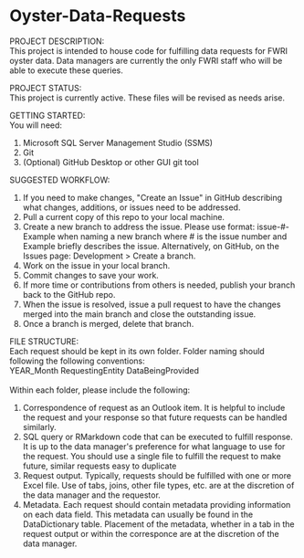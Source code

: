 # Oyster-Data-Requests
PROJECT DESCRIPTION:  <br>
This project is intended to house code for fulfilling data requests for FWRI oyster data. Data managers are currently the only FWRI staff who will be able to execute these queries.

PROJECT STATUS:  
This project is currently active. These files will be revised as needs arise. 

GETTING STARTED:  
You will need:
1. Microsoft SQL Server Management Studio (SSMS) 
2. Git
3. (Optional) GitHub Desktop or other GUI git tool

SUGGESTED WORKFLOW:
1. If you need to make changes, "Create an Issue" in GitHub describing what changes, additions, or issues need to be addressed.
2. Pull a current copy of this repo to your local machine.
3. Create a new branch to address the issue. Please use format: issue-#-Example when naming a new branch where # is the issue number and Example briefly describes the issue. Alternatively, on GitHub, on the Issues page: Development > Create a branch. 
4. Work on the issue in your local branch.
5. Commit changes to save your work.
6. If more time or contributions from others is needed, publish your branch back to the GitHub repo.
7. When the issue is resolved, issue a pull request to have the changes merged into the main branch and close the outstanding issue.
8. Once a branch is merged, delete that branch.

FILE STRUCTURE:  
Each request should be kept in its own folder. Folder naming should following the following conventions: <br>
YEAR_Month RequestingEntity DataBeingProvided <br><br>
Within each folder, please include the following: <br>
1. Correspondence of request as an Outlook item. It is helpful to include the request and your response so that future requests can be handled similarly.
2. SQL query or RMarkdown code that can be executed to fulfill response. It is up to the data manager's preference for what language to use for the request. You should use a single file to fulfill the request to make future, similar requests easy to duplicate
3. Request output. Typically, requests should be fulfilled with one or more Excel file. Use of tabs, joins, other file types, etc. are at the discretion of the data manager and the requestor.
4. Metadata. Each request should contain metadata providing information on each data field. This metadata can usually be found in the DataDictionary table. Placement of the metadata, whether in a tab in the request output or within the corresponce are at the discretion of the data manager.
